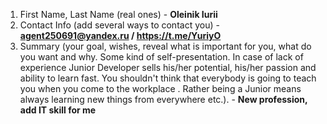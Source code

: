 1. First Name, Last Name (real ones) - **Oleinik Iurii**
2. Contact Info (add several ways to contact you) - **agent250691@yandex.ru / https://t.me/YuriyO**
3. Summary (your goal, wishes, reveal what is important for you, what do you want and why.
Some kind of self-presentation. In case of lack of experience  Junior Developer sells his/her potential, his/her passion and ability to learn fast. You shouldn't think that everybody is going to teach you when you come to the workplace . Rather being a Junior means always learning new things from everywhere etc.). - **New profession, add IT skill for me**
